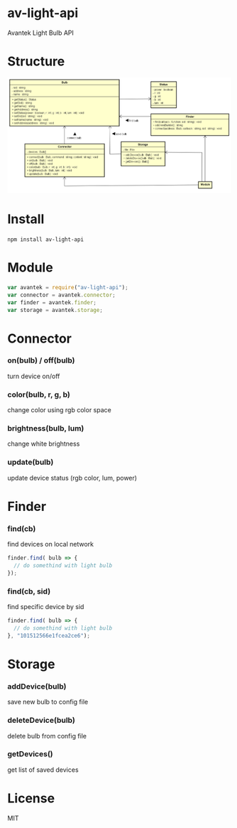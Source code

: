 # av-light-api
Avantek Light Bulb API

# Structure
![structure](https://raw.githubusercontent.com/fcannizzaro/av-light-api/master/structure.png)

# Install
`npm install av-light-api`

# Module
```javascript
var avantek = require("av-light-api");
var connector = avantek.connector;
var finder = avantek.finder;
var storage = avantek.storage;
```

# Connector

### on(bulb) / off(bulb)
turn device on/off

### color(bulb, r, g, b)
change color using rgb color space

### brightness(bulb, lum)
change white brightness

### update(bulb)
update device status (rgb color, lum, power)

# Finder

### find(cb)
find devices on local network
```javascript
finder.find( bulb => {
  // do somethind with light bulb
});
```

### find(cb, sid)
find specific device by sid
```javascript
finder.find( bulb => {
  // do somethind with light bulb
}, "101512566e1fcea2ce6");
```

# Storage

### addDevice(bulb)
save new bulb to config file

### deleteDevice(bulb)
delete bulb from config file

### getDevices()
get list of saved devices

# License
MIT